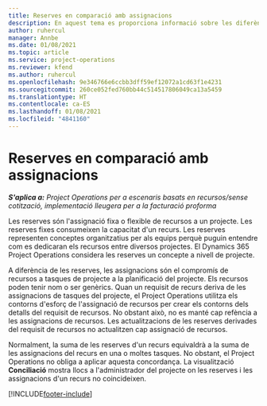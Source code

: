 ```yaml
---
title: Reserves en comparació amb assignacions
description: En aquest tema es proporciona informació sobre les diferències entre les reserves de recursos i les assignacions de recursos.
author: ruhercul
manager: Annbe
ms.date: 01/08/2021
ms.topic: article
ms.service: project-operations
ms.reviewer: kfend
ms.author: ruhercul
ms.openlocfilehash: 9e346766e6ccbb3dff59ef12072a1cd63f1e4231
ms.sourcegitcommit: 260ce052fed760bb44c514517806049ca13a5459
ms.translationtype: HT
ms.contentlocale: ca-ES
ms.lasthandoff: 01/08/2021
ms.locfileid: "4841160"
---
```

# <a name="bookings-vs-assignments"></a>Reserves en comparació amb assignacions

_**S'aplica a:** Project Operations per a escenaris basats en recursos/sense cotització, implementació lleugera per a la facturació proforma_

Les reserves són l'assignació fixa o flexible de recursos a un projecte. Les reserves fixes consumeixen la capacitat d'un recurs. Les reserves representen conceptes organitzatius per als equips perquè puguin entendre com es dedicaran els recursos entre diversos projectes. El Dynamics 365 Project Operations considera les reserves un concepte a nivell de projecte. 

A diferència de les reserves, les assignacions són el compromís de recursos a tasques de projecte a la planificació del projecte. Els recursos poden tenir nom o ser genèrics.  Quan un requisit de recurs deriva de les assignacions de tasques del projecte, el Project Operations utilitza els contorns d'esforç de l'assignació de recursos per crear els contorns dels detalls del requisit de recursos. No obstant això, no es manté cap refència a les assignacions de recursos. Les actualitzacions de les reserves derivades del requisit de recursos no actualitzen cap assignació de recursos.

Normalment, la suma de les reserves d'un recurs equivaldrà a la suma de les assignacions del recurs en una o moltes tasques. No obstant, el Project Operations no obliga a aplicar aquesta concordança. La visualització **Conciliació** mostra llocs a l'administrador del projecte on les reserves i les assignacions d'un recurs no coincideixen.




[!INCLUDE[footer-include](../includes/footer-banner.md)]